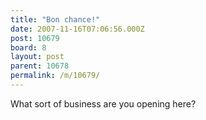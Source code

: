 ```yaml
---
title: "Bon chance!"
date: 2007-11-16T07:06:56.000Z
post: 10679
board: 8
layout: post
parent: 10678
permalink: /m/10679/
---
```

What sort of business are you opening here?
